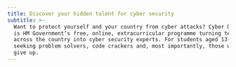 ```yaml
---
title: Discover your hidden talent for cyber security
subtitle: >-
  Want to protect yourself and your country from cyber attacks? Cyber Discovery
  is HM Government’s free, online, extracurricular programme turning teenagers
  across the country into cyber security experts. For students aged 13-18, we’re
  seeking problem solvers, code crackers and, most importantly, those who never
  give up.
---
```

